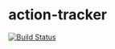 # action-tracker
[![Build Status](https://travis-ci.org/IvanShafran/action-tracker.svg?branch=master)](https://travis-ci.org/IvanShafran/action-tracker)
